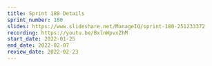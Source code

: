 ```yaml
---
title: Sprint 180 Details
sprint_number: 180
slides: https://www.slideshare.net/ManageIQ/sprint-180-251233372
recording: https://youtu.be/BxlnWpvxZhM
start_date: 2022-01-25
end_date: 2022-02-07
review_date: 2022-02-23
---
```

